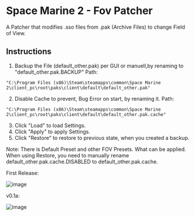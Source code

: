 
# Space Marine 2 - Fov Patcher

A Patcher that modifies .sso files from .pak (Archive Files) to change Field of View.




## Instructions

1. Backup the File (default_other.pak) per GUI or manuell,by renaming to "default_other.pak.BACKUP"
Path:
```
"C:\Program Files (x86)\Steam\steamapps\common\Space Marine 2\client_pc\root\paks\client\default\default_other.pak"
```
2. Disable Cache to prevent, Bug Error on start, by renaming it.
Path:
```
"C:\Program Files (x86)\Steam\steamapps\common\Space Marine 2\client_pc\root\paks\client\default\default_other.pak.cache"
```
3. Click "Load" to load Settings.
4. Click "Apply" to apply Settings.
5. Click "Restore" to restore to previous state, when you created a backup.

Note:
There is Default Preset and other FOV Presets. What can be applied.
When using Restore, you need to manually rename default_other.pak.cache.DISABLED to default_other.pak.cache.

First Release:

![image](https://github.com/user-attachments/assets/38d065dc-5f48-4ebb-a840-6017f53582f8)

v0.1a:

![image](https://github.com/user-attachments/assets/943e2c05-b295-4341-9c0e-1fb8f873f957)

